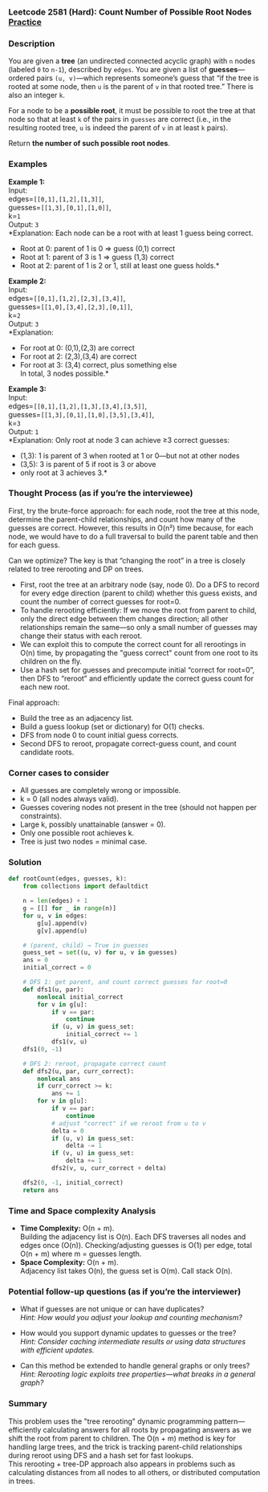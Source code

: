 ### Leetcode 2581 (Hard): Count Number of Possible Root Nodes [Practice](https://leetcode.com/problems/count-number-of-possible-root-nodes)

### Description  
You are given a **tree** (an undirected connected acyclic graph) with `n` nodes (labeled `0` to `n-1`), described by `edges`. You are given a list of **guesses**—ordered pairs `(u, v)`—which represents someone’s guess that “if the tree is rooted at some node, then `u` is the parent of `v` in that rooted tree.” There is also an integer `k`.

For a node to be a **possible root**, it must be possible to root the tree at that node so that at least `k` of the pairs in `guesses` are correct (i.e., in the resulting rooted tree, `u` is indeed the parent of `v` in at least `k` pairs).

Return **the number of such possible root nodes**.

### Examples  

**Example 1:**  
Input:  
edges=`[[0,1],[1,2],[1,3]]`,  
guesses=`[[1,3],[0,1],[1,0]]`,  
k=`1`  
Output: `3`  
*Explanation: Each node can be a root with at least 1 guess being correct.  
- Root at 0: parent of 1 is 0 ⇒ guess (0,1) correct  
- Root at 1: parent of 3 is 1 ⇒ guess (1,3) correct  
- Root at 2: parent of 1 is 2 or 1, still at least one guess holds.*

**Example 2:**  
Input:  
edges=`[[0,1],[1,2],[2,3],[3,4]]`,  
guesses=`[[1,0],[3,4],[2,3],[0,1]]`,  
k=`2`  
Output: `3`  
*Explanation:  
- For root at 0: (0,1),(2,3) are correct  
- For root at 2: (2,3),(3,4) are correct  
- For root at 3: (3,4) correct, plus something else  
In total, 3 nodes possible.*

**Example 3:**  
Input:  
edges=`[[0,1],[1,2],[1,3],[3,4],[3,5]]`,  
guesses=`[[1,3],[0,1],[1,0],[3,5],[3,4]]`,  
k=`3`  
Output: `1`  
*Explanation: Only root at node 3 can achieve ≥3 correct guesses:
- (1,3): 1 is parent of 3 when rooted at 1 or 0—but not at other nodes  
- (3,5): 3 is parent of 5 if root is 3 or above  
- only root at 3 achieves 3.*

### Thought Process (as if you’re the interviewee)  
First, try the brute-force approach: for each node, root the tree at this node, determine the parent-child relationships, and count how many of the guesses are correct. However, this results in O(n²) time because, for each node, we would have to do a full traversal to build the parent table and then for each guess.

Can we optimize? The key is that “changing the root” in a tree is closely related to tree rerooting and DP on trees.
- First, root the tree at an arbitrary node (say, node 0). Do a DFS to record for every edge direction (parent to child) whether this guess exists, and count the number of correct guesses for root=0.
- To handle rerooting efficiently: If we move the root from parent to child, only the direct edge between them changes direction; all other relationships remain the same—so only a small number of guesses may change their status with each reroot.
- We can exploit this to compute the correct count for all rerootings in O(n) time, by propagating the "guess correct" count from one root to its children on the fly.
- Use a hash set for guesses and precompute initial “correct for root=0”, then DFS to “reroot” and efficiently update the correct guess count for each new root.

Final approach:  
- Build the tree as an adjacency list.
- Build a guess lookup (set or dictionary) for O(1) checks.
- DFS from node 0 to count initial guess corrects.
- Second DFS to reroot, propagate correct-guess count, and count candidate roots.

### Corner cases to consider  
- All guesses are completely wrong or impossible.
- k = 0 (all nodes always valid).
- Guesses covering nodes not present in the tree (should not happen per constraints).
- Large k, possibly unattainable (answer = 0).
- Only one possible root achieves k.
- Tree is just two nodes = minimal case.

### Solution

```python
def rootCount(edges, guesses, k):
    from collections import defaultdict

    n = len(edges) + 1
    g = [[] for _ in range(n)]
    for u, v in edges:
        g[u].append(v)
        g[v].append(u)

    # (parent, child) → True in guesses
    guess_set = set((u, v) for u, v in guesses)
    ans = 0
    initial_correct = 0

    # DFS 1: get parent, and count correct guesses for root=0
    def dfs1(u, par):
        nonlocal initial_correct
        for v in g[u]:
            if v == par:
                continue
            if (u, v) in guess_set:
                initial_correct += 1
            dfs1(v, u)
    dfs1(0, -1)

    # DFS 2: reroot, propagate correct count
    def dfs2(u, par, curr_correct):
        nonlocal ans
        if curr_correct >= k:
            ans += 1
        for v in g[u]:
            if v == par:
                continue
            # adjust "correct" if we reroot from u to v
            delta = 0
            if (u, v) in guess_set:
                delta -= 1
            if (v, u) in guess_set:
                delta += 1
            dfs2(v, u, curr_correct + delta)

    dfs2(0, -1, initial_correct)
    return ans
```

### Time and Space complexity Analysis  

- **Time Complexity:** O(n + m).  
  Building the adjacency list is O(n). Each DFS traverses all nodes and edges once (O(n)). Checking/adjusting guesses is O(1) per edge, total O(n + m) where m = guesses length.
- **Space Complexity:** O(n + m).  
  Adjacency list takes O(n), the guess set is O(m). Call stack O(n).

### Potential follow-up questions (as if you’re the interviewer)  

- What if guesses are not unique or can have duplicates?  
  *Hint: How would you adjust your lookup and counting mechanism?*

- How would you support dynamic updates to guesses or the tree?  
  *Hint: Consider caching intermediate results or using data structures with efficient updates.*

- Can this method be extended to handle general graphs or only trees?  
  *Hint: Rerooting logic exploits tree properties—what breaks in a general graph?*

### Summary
This problem uses the "tree rerooting" dynamic programming pattern—efficiently calculating answers for all roots by propagating answers as we shift the root from parent to children. The O(n + m) method is key for handling large trees, and the trick is tracking parent-child relationships during reroot using DFS and a hash set for fast lookups.  
This rerooting + tree-DP approach also appears in problems such as calculating distances from all nodes to all others, or distributed computation in trees.